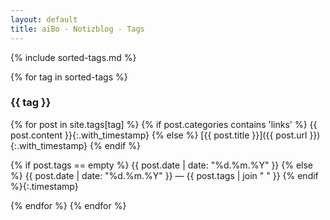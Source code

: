```yaml
---
layout: default
title: aiBo - Notizblog - Tags
---
```

{% include sorted-tags.md %}

{% for tag in sorted-tags %}
### {{ tag }}

{% for post in site.tags[tag] %}
  {% if post.categories contains 'links' %}
  {{ post.content }}{:.with_timestamp}
  {% else %}
  [{{ post.title }}]({{ post.url }})
  {:.with_timestamp}
  {% endif %}

  {% if post.tags == empty %}
  {{ post.date | date: "%d.%m.%Y" }}
  {% else %}
  {{ post.date | date: "%d.%m.%Y" }}  —  {{ post.tags | join " " }}
  {% endif %}{:.timestamp}

{% endfor %}
{% endfor %}
